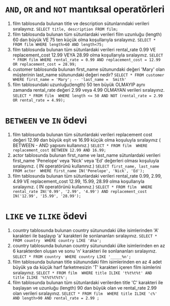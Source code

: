 # `AND`, `OR` and `NOT` mantıksal operatörleri

1. film tablosunda bulunan title ve description sütunlarındaki verileri sıralayınız.  ```SELECT title, description FROM film;```
2. film tablosunda bulunan tüm sütunlardaki verileri film uzunluğu (length) 60 dan büyük VE 75 ten küçük olma koşullarıyla sıralayınız. ```SELECT * FROM film WHERE length>60 AND length<75;```
3. film tablosunda bulunan tüm sütunlardaki verileri rental_rate 0.99 VE replacement_cost 12.99 VEYA 28.99 olma koşullarıyla sıralayınız. ```SELECT * FROM film WHERE rental_rate = 0.99 AND replacement_cost = 12.99 OR replacement_cost = 28.99;```
4. customer tablosunda bulunan first_name sütunundaki değeri 'Mary' olan müşterinin last_name sütunundaki değeri nedir?  ```SELECT * FROM customer  WHERE first_name = 'Mary'; -- 'last_name =  Smith'```
5. film tablosundaki uzunluğu(length) 50 ten büyük OLMAYIP aynı zamanda rental_rate değeri 2.99 veya 4.99 OLMAYAN verileri sıralayınız.  ```SELECT * FROM film  WHERE length <= 50 AND NOT (rental_rate = 2.99 OR rental_rate = 4.99);```

# `BETWEEN` ve `IN` ödevi

1. film tablosunda bulunan tüm sütunlardaki verileri replacement cost değeri 12.99 dan büyük eşit ve 16.99 küçük olma koşuluyla sıralayınız ( BETWEEN - AND yapısını kullanınız.)  ```SELECT * FROM film  WHERE replacement_cost BETWEEN 12.99 AND 16.99;```
2. actor tablosunda bulunan first_name ve last_name sütunlardaki verileri first_name 'Penelope' veya 'Nick' veya 'Ed' değerleri olması koşuluyla sıralayınız. ( IN operatörünü kullanınız.)  ```SELECT first_name, last_name FROM actor  WHERE first_name IN('Penelope', 'Nick', 'Ed');```
3. film tablosunda bulunan tüm sütunlardaki verileri rental_rate 0.99, 2.99, 4.99 VE replacement_cost 12.99, 15.99, 28.99 olma koşullarıyla sıralayınız. ( IN operatörünü kullanınız.)  ```SELECT * FROM film  WHERE rental_rate IN('0.99', '2.99', '4.99') AND replacement_cost IN('12.99', '15.99', '28.99');```

# `LIKE` ve `ILIKE` ödevi

1. country tablosunda bulunan country sütunundaki ülke isimlerinden 'A' karakteri ile başlayıp 'a' karakteri ile sonlananları sıralayınız.  ```SELECT * FROM country  WHERE country LIKE 'A%a';```
2. country tablosunda bulunan country sütunundaki ülke isimlerinden en az 6 karakterden oluşan ve sonu 'n' karakteri ile sonlananları sıralayınız.  ```SELECT * FROM country  WHERE country LIKE '_____%n';```
3. film tablosunda bulunan title sütunundaki film isimlerinden en az 4 adet büyük ya da küçük harf farketmesizin 'T' karakteri içeren film isimlerini sıralayınız.  ```SELECT * FROM film  WHERE title ILIKE 't%t%t%t' AND title ILIKE '%t%t%t%t%';```
4. film tablosunda bulunan tüm sütunlardaki verilerden title 'C' karakteri ile başlayan ve uzunluğu (length) 90 dan büyük olan ve rental_rate 2.99 olan verileri sıralayınız.  ```SELECT * FROM film  WHERE title ILIKE 'c%' AND length>90 AND rental_rate = 2.99 ;```